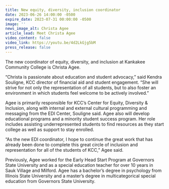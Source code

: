 ```yaml
---
title: New equity, diversity, inclusion coordinator
date: 2023-06-26 14:00:00 -0500
expire_date: 2023-07-31 00:00:00 -0500
image: ''
news_image_alt: Christa Agee
article_lead: Meet Christa Agee
video_content: false
video_link: https://youtu.be/4d2LkGjg5bM
press_release: false
---
```

The new coordinator of equity, diversity, and inclusion at Kankakee Community College is Christa Agee.

“Christa is passionate about education and student advocacy,” said Kendra Souligne, KCC director of financial aid and student engagement. “She will strive for not only the representation of all students, but to also foster an environment in which students feel welcome to be actively involved.”

Agee is primarily responsible for KCC’s Center for Equity, Diversity & Inclusion, along with internal and external cultural programming and messaging from the EDI Center, Souligne said. Agee also will develop educational programs and a minority student success program. Her role includes assisting underrepresented students to find resources as they start college as well as support to stay enrolled.

“As the new EDI coordinator, I hope to continue the great work that has already been done to complete this great circle of inclusion and representation for all of the students of KCC,” Agee said.

Previously, Agee worked for the Early Head Start Program at Governors State University and as a special education teacher for over 10 years in Sauk Village and Milford. Agee has a bachelor’s degree in psychology from Illinois State University and a master’s degree in multicategorical special education from Governors State University.